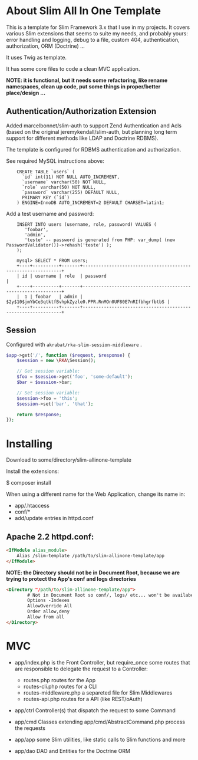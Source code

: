 # About Slim All In One Template

This is a template for Slim Framework 3.x that I use in my projects. It covers
various Slim extensions that seems to suite my needs, and probably yours: error handling and
logging, debug to a file, custom 404, authentication, authorization, ORM (Doctrine) ...

It uses Twig as template.

It has some core files to code a clean MVC application.

**NOTE: it is functional, but it needs some refactoring, like rename namespaces, clean up code, put some things in proper/better place/design ...**


## Authentication/Authorization Extension

Added marcelbonnet/slim-auth to support Zend Authentication and Acls (based on the original jeremykendall/slim-auth, but planning long term support for different methods like LDAP and Doctrine RDBMS).

The template is configured for RDBMS authentication and authorization.

See required MySQL instructions above:

```mysql
    CREATE TABLE `users` (
      `id` int(11) NOT NULL AUTO_INCREMENT,
      `username` varchar(50) NOT NULL,
      `role` varchar(50) NOT NULL,
      `password` varchar(255) DEFAULT NULL,
      PRIMARY KEY (`id`)
    ) ENGINE=InnoDB AUTO_INCREMENT=2 DEFAULT CHARSET=latin1;
```

Add a test username and password:

```mysql    
    INSERT INTO users (username, role, password) VALUES (
       'foobar',
       'admin',
       'teste' -- password is generated from PHP: var_dump( (new PasswordValidator())->rehash('teste') );
    );
    
    mysql> SELECT * FROM users;
    +----+----------+-------+--------------------------------------------------------------+
    | id | username | role  | password                                                     |
    +----+----------+-------+--------------------------------------------------------------+
    |  1 | foobar   | admin | $2y$10$jmYbCe3qtktfBvhpkZyzle0.PPR.RnMOn0UF80E7nRIfbhgrfbtbS |
    +----+----------+-------+--------------------------------------------------------------+
```

## Session

Configured with `akrabat/rka-slim-session-middleware` .

```php
$app->get('/', function ($request, $response) {
    $session = new \RKA\Session();

    // Get session variable:
    $foo = $session->get('foo', 'some-default');
    $bar = $session->bar;

    // Set session variable:
    $session->foo = 'this';
    $session->set('bar', 'that');

    return $response;
});
```

# Installing

Download to some/directory/slim-allinone-template

Install the extensions:

$ composer install

When using a different name for the Web Application, change its name in:

- app/.htaccess
- conf/*
- add/update entries in httpd.conf

## Apache 2.2 httpd.conf:

```html
<IfModule alias_module>
    Alias /slim-template /path/to/slim-allinone-template/app
</IfModule>
```


**NOTE: the Directory should not be in Document Root, because we are trying to protect the App's conf and logs directories** 

```html
<Directory "/path/to/slim-allinone-template/app">
        # Not in Document Root so conf/, logs/ etc... won't be availabe via web server
        Options -Indexes
        AllowOverride All
        Order allow,deny
        Allow from all
</Directory>
```

# MVC

- app/index.php is the Front Controller, but require_once some routes that are responsible to delegate the request to a Controller:
    - routes.php routes for the App
    - routes-cli.php routes for a CLI
    - routes-middleware.php a separeted file for Slim Middlewares
    - routes-api.php routes for a API (like REST/oAuth) 

- app/ctrl Controller(s) that dispatch the request to some Command
- app/cmd Classes extending app/cmd/AbstractCommand.php process the requests
- app/app some Slim utilities, like static calls to Slim functions and more
- app/dao DAO and Entities for the Doctrine ORM
